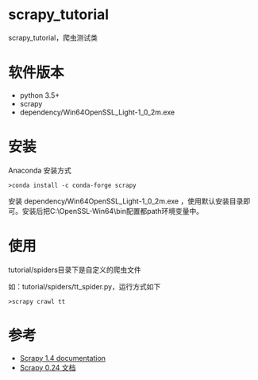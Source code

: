 # scrapy_tutorial
scrapy_tutorial，爬虫测试类

# 软件版本
- python 3.5+
- scrapy
- dependency/Win64OpenSSL_Light-1_0_2m.exe

# 安装
Anaconda 安装方式
```
>conda install -c conda-forge scrapy
```

安装 dependency/Win64OpenSSL_Light-1_0_2m.exe ，使用默认安装目录即可。安装后把C:\OpenSSL-Win64\bin配置都path环境变量中。

# 使用
tutorial/spiders目录下是自定义的爬虫文件

如：tutorial/spiders/tt_spider.py，运行方式如下

```
>scrapy crawl tt
```

# 参考
- [Scrapy 1.4 documentation](https://docs.scrapy.org/en/latest/index.html)
- [Scrapy 0.24 文档](http://scrapy-chs.readthedocs.io/zh_CN/0.24/index.html)
